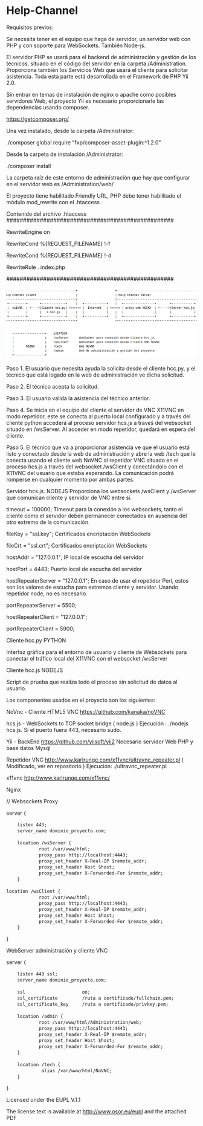 # Help-Channel

Requisitos previos:

Se necesita tener en el equipo que haga de servidor, un servidor web con PHP y con soporte para WebSockets. También Node-js.

El servidor PHP se usará para el backend de administración y gestión de los técnicos, situado en el código del servidor en la carpeta /Administration. Proporciona también los Servicios Web que usará el cliente para solicitar asistencia. Toda esta parte está desarrollada en el Framework de PHP Yii 2.0.

Sin entrar en temas de instalación de nginx o apache como posibles servidores Web, el proyecto Yii es necesario proporcionarle las dependencias usando composer.

https://getcomposer.org/

Una vez instalado, desde la carpeta /Administrator:

./composer global require "fxp/composer-asset-plugin:^1.2.0"


Desde la carpeta de instalación /Administrator:

./composer install



La carpeta raíz de este entorno de administración que hay que configurar en el servidor web es /Administration/web/

El proyecto tiene habilitado Friendly URL, PHP debe tener habilitado el módulo mod_rewrite con el .htaccess .

Contenido del archivo .htaccess
##################################################

RewriteEngine on

RewriteCond %{REQUEST_FILENAME} !-f

RewriteCond %{REQUEST_FILENAME} !-d

RewriteRule . index.php

##################################################

![Alt text](/hc.png?raw=true "Diagrama Servidor")

Paso 1. El usuario que necesita ayuda la solicita desde el cliente hcc.py, y el técnico que está logado en la web de administración ve dicha solicitud.

Paso 2. El técnico acepta la solicitud.

Paso 3. El usuario valida la asistencia del técnico anterior.

Paso 4. Se inicia en el equipo del cliente el servidor de VNC X11VNC en modo repetidor, este se conecta al puerto local configurado y a través del cliente python accederá al proceso servidor hcs.js a traveś del websocket situado en /wsServer.
Al acceder en modo repetidor, quedará en espera del cliente.

Paso 5. El técnico que va a proporcionar asistencia ve que el usuario está listo y conectado desde la web de administración y abre la web /tech que le conecta usando el cliente web NoVNC al repetidor VNC situado en el proceso hcs.js a través del websocket /wsClient y conectándolo con el X11VNC del usuario que estaba esperando. La comunicación podrá romperse en cualquier momento por ambas partes.


Servidor hcs.js. NODEJS
Proporciona los websockets /wsClient y /wsServer que comunican cliente y servidor de VNC entre si.  

timeout = 100000;       Timeout para la conexión a los websockets, tanto el cliente como el servidor deben permanecer conectados en ausencia del otro extremo de la comunicación. 

fileKey = "ssl.key";    Certificados encriptación WebSockets

fileCrt = "ssl.crt";    Certificados encriptación WebSockets

hostAddr = "127.0.0.1"; IP local de escucha del servidor

hostPort = 4443;	Puerto local de escucha del servidor		      

hostRepeaterServer = "127.0.0.1";    En caso de usar el repetidor Perl, estos son los valores de escucha para extremos cliente y servidor. Usando repetidor node, no es necesario.

portRepeaterServer = 5500;

hostRepeaterClient = "127.0.0.1";

portRepeaterClient = 5900;


Cliente hcc.py PYTHON

Interfaz gráfica para el entorno de usuario y cliente de Websockets para conectar el tráfico local del X11VNC con el websocket /wsServer 

Cliente hcc.js NODEJS

Script de prueba que realiza todo el proceso sin solicitud de datos al usuario.



Los componentes usados en el proyecto son los siguientes:

NoVnc - Cliente HTML5 VNC
https://github.com/kanaka/noVNC

hcs.js - WebSockets to TCP socket bridge ( node.js )
Ejecución : ./nodejs hcs.js. Si el puerto fuera 443, necesario sudo.

Yii - BackEnd
https://github.com/yiisoft/yii2
Necesario servidor Web PHP y base datos Mysql

Repetidor VNC
http://www.karlrunge.com/x11vnc/ultravnc_repeater.pl    ( Modificado, ver en repositorio )
Ejecución: ./ultravnc_repeater.pl

x11vnc
http://www.karlrunge.com/x11vnc/

Nginx

// Websockets Proxy

server {

        listen 443;
        server_name dominio_proyecto.com;

        location /wsServer {
                root /var/www/html;
                proxy_pass http://localhost:4443;
                proxy_set_header X-Real-IP $remote_addr;
                proxy_set_header Host $host;
                proxy_set_header X-Forwarded-For $remote_addr;
        }

	location /wsClient {
                root /var/www/html;
                proxy_pass http://localhost:4443;
                proxy_set_header X-Real-IP $remote_addr;
                proxy_set_header Host $host;
                proxy_set_header X-Forwarded-For $remote_addr;
        }

}

WebServer administración y cliente VNC

server {

        listen 443 ssl;
        server_name dominio_proyecto.com;

        ssl                     on;
        ssl_certificate         /ruta a certificado/fullchain.pem;
        ssl_certificate_key     /ruta a certificado/privkey.pem;

        location /admin {
                root /var/www/html/Administration/web;
                proxy_pass http://localhost:4443;
                proxy_set_header X-Real-IP $remote_addr;
                proxy_set_header Host $host;
                proxy_set_header X-Forwarded-For $remote_addr;
        }

        location /tech {
                 alias /var/www/html/NoVNC;
        }
}


Licensed under the EUPL V.1.1

The license text is available at http://www.osor.eu/eupl and the attached PDF
